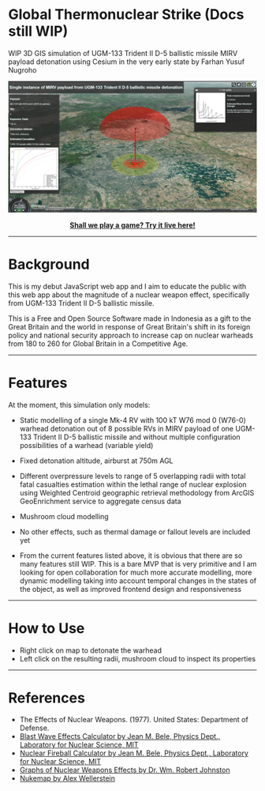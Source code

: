 # Global Thermonuclear Strike (Docs still WIP)
WIP 3D GIS simulation of UGM-133 Trident II D-5 ballistic missile MIRV payload detonation using Cesium in the very early state by Farhan Yusuf Nugroho

![main](https://raw.githubusercontent.com/farhannysf/global-thermonuclear-strike/main/assets/docs/main.png)

<p align="center">
  <a href="https://global-thermonuclear-strike.netlify.app/"><b>Shall we play a game? Try it live here!</b></a>
</p>

---

# Background

This is my debut JavaScript web app and I aim to educate the public with this web app about the magnitude of a nuclear weapon effect, specifically from UGM-133 Trident II D-5 ballistic missile. 

This is a Free and Open Source Software made in Indonesia as a gift to the Great Britain and the world in response of Great Britain's shift in its foreign policy and national security approach to increase cap on nuclear warheads from 180 to 260 for Global Britain in a Competitive Age. 

---

# Features
At the moment, this simulation only models:

* Static modelling of a single Mk-4 RV with 100 kT W76 mod 0 (W76-0) warhead detonation out of 8 possible RVs in MIRV payload of one UGM-133 Trident II D-5 ballistic missile and without multiple configuration possibilities of a warhead (variable yield)

* Fixed detonation altitude, airburst at 750m AGL

* Different overpressure levels to range of 5 overlapping radii with total fatal casualties estimation within the lethal range of nuclear explosion using Weighted Centroid geographic retrieval methodology from ArcGIS GeoEnrichment service to aggregate census data

* Mushroom cloud modelling

* No other effects, such as thermal damage or fallout levels are included yet

* From the current features listed above, it is obvious that there are so many features still WIP. This is a bare MVP that is very primitive and I am looking for open collaboration for much more accurate modelling, more dynamic modelling taking into account temporal changes in the states of the object, as well as improved frontend design and responsiveness

---

# How to Use

* Right click on map to detonate the warhead
* Left click on the resulting radii, mushroom cloud to inspect its properties

---

# References
* The Effects of Nuclear Weapons. (1977). United States: Department of Defense.
* [Blast Wave Effects Calculator by Jean M. Bele, Physics Dept., Laboratory for Nuclear Science, MIT](https://nuclearweaponsedproj.mit.edu/Node/104)
* [Nuclear Fireball Calculator by Jean M. Bele, Physics Dept., Laboratory for Nuclear Science, MIT](https://nuclearweaponsedproj.mit.edu/Node/105)
* [Graphs of Nuclear Weapons Effects by Dr. Wm. Robert Johnston](http://www.johnstonsarchive.net/nuclear/nukgr3.pdf)
* [Nukemap by Alex Wellerstein](https://nuclearsecrecy.com/nukemap/)
